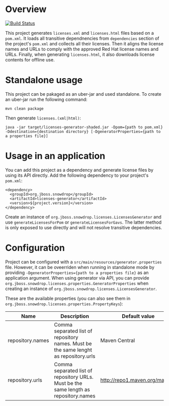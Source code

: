 # Overview
[![Build Status](https://travis-ci.org/snowdrop/licenses-generator.svg?branch=master)](https://travis-ci.org/snowdrop/licenses-generator)

This project generates `licenses.xml` and `licenses.html` files based on a `pom.xml`. It loads all transitive dependnencies from `dependencies` section of the project's `pom.xml` and collects all their licenses. Then it aligns the license names and URLs to comply with the approved Red Hat license names and URLs. Finally, when generating `licenses.html`, it also downloads license contents for offline use.

# Standalone usage
This project can be pakaged as an uber-jar and used standalone. To create an uber-jar run the following command:
```
mvn clean package
```

Then generate `licenses.(xml|html)`:
```
java -jar target/licenses-generator-shaded.jar -Dpom={path to pom.xml} -Ddestination={destination directory} [-DgeneratorProperties={path to a properties file}]
```

# Usage in an application
You can add this project as a dependency and generate license files by using its API directly. Add the following dependency to your project's `pom.xml`:
```
<dependency>
  <groupId>org.jboss.snowdrop</groupId>
  <artifactId>licenses-generator</artifactId>
  <version>${project.version}</version>
</dependency>
```

Create an instance of `org.jboss.snowdrop.licenses.LicensesGenerator` and use `generateLicensesForPom` or `generateLicensesForGavs`. The latter method is only exposed to use directly and will not resolve transitive dependencies.

# Configuration
Project can be configured with a `src/main/resources/generator.properties` file. However, it can be oveerriden when running in standalone mode by providing `-DgeneratorProperties={path to a properties file}` as an application argument. When using generator via API, you can provide `org.jboss.snowdrop.licenses.properties.GeneratorProperties` when creating an instance of `org.jboss.snowdrop.licenses.LicensesGenerator`.

These are the available properties (you can also see them in `org.jboss.snowdrop.licenses.properties.PropertyKeys`):

Name|Description|Default value
---|---|---
repository.names | Comma separated list of repository names. Must be the same lenght as repository.urls | Maven Central
repository.urls | Comma separated list of repository URLs. Must be the same length as repository.names | http://repo1.maven.org/maven2

